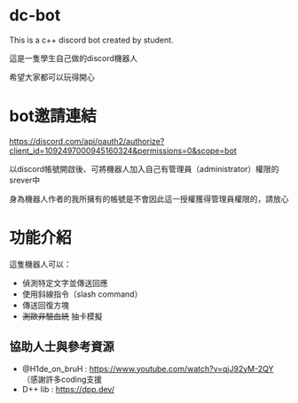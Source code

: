 # dc-bot

This is a c++ discord bot created by student.

這是一隻學生自己做的discord機器人

希望大家都可以玩得開心

# bot邀請連結

https://discord.com/api/oauth2/authorize?client_id=1092497000945160324&permissions=0&scope=bot 

以discord帳號開啟後、可將機器人加入自己有管理員（administrator）權限的srever中

身為機器人作者的我所擁有的帳號是不會因此這一授權獲得管理員權限的，請放心

# 功能介紹
這隻機器人可以：
* 偵測特定文字並傳送回應
* 使用斜線指令（slash command）
* 傳送回復方塊
* ~~測歐非驗血統~~ 抽卡模擬 

## 協助人士與參考資源
* @H1de_on_bruH : https://www.youtube.com/watch?v=qjJ92yM-2QY （感謝許多coding支援
* D++ lib : https://dpp.dev/
